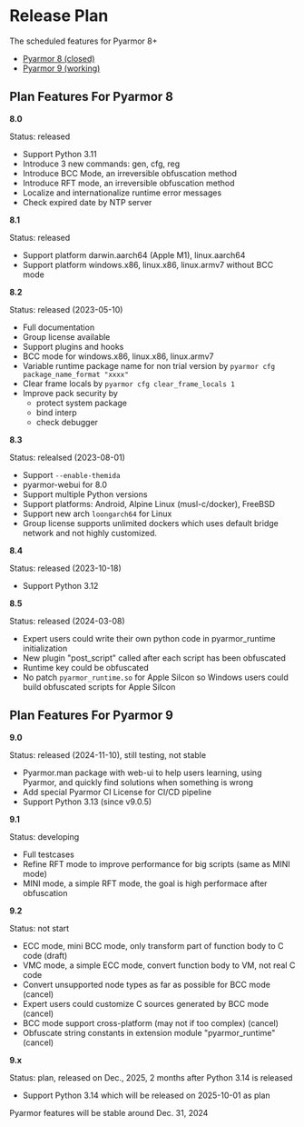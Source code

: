 # Release Plan

The scheduled features for Pyarmor 8+

- [Pyarmor 8 (closed)](#plan-features-for-pyarmor-8)
- [Pyarmor 9 (working)](#plan-features-for-pyarmor-9)

## Plan Features For Pyarmor 8

**8.0**

Status: released

- Support Python 3.11
- Introduce 3 new commands: gen, cfg, reg
- Introduce BCC Mode, an irreversible obfuscation method
- Introduce RFT mode, an irreversible obfuscation method
- Localize and internationalize runtime error messages
- Check expired date by NTP server

**8.1**

Status: released

- Support platform darwin.aarch64 (Apple M1), linux.aarch64
- Support platform windows.x86, linux.x86, linux.armv7 without BCC mode

**8.2**

Status: released (2023-05-10)

- Full documentation
- Group license available
- Support plugins and hooks
- BCC mode for windows.x86, linux.x86, linux.armv7
- Variable runtime package name for non trial version by `pyarmor cfg package_name_format "xxxx"`
- Clear frame locals by `pyarmor cfg clear_frame_locals 1`
- Improve pack security by
  - protect system package
  - bind interp
  - check debugger

**8.3**

Status: relealsed (2023-08-01)

- Support `--enable-themida`
- pyarmor-webui for 8.0
- Support multiple Python versions
- Support platforms: Android, Alpine Linux (musl-c/docker), FreeBSD
- Support new arch `loongarch64` for Linux
- Group license supports unlimited dockers which uses default bridge network and not highly customized.

**8.4**

Status: released (2023-10-18)

- Support Python 3.12

**8.5**

Status: released (2024-03-08)

- Expert users could write their own python code in pyarmor_runtime initialization
- New plugin "post_script" called after each script has been obfuscated
- Runtime key could be obfuscated
- No patch `pyarmor_runtime.so` for Apple Silcon so Windows users could build obfuscated scripts for Apple Silcon

## Plan Features For Pyarmor 9

**9.0**

Status: released (2024-11-10), still testing, not stable

- Pyarmor.man package with web-ui to help users learning, using Pyarmor, and quickly find solutions when something is wrong
- Add special Pyarmor CI License for CI/CD pipeline
- Support Python 3.13 (since v9.0.5)

**9.1**

Status: developing

- Full testcases
- Refine RFT mode to improve performance for big scripts (same as MINI mode)
- MINI mode, a simple RFT mode, the goal is high performace after obfuscation

**9.2**

Status: not start

- ECC mode, mini BCC mode, only transform part of function body to C code (draft)
- VMC mode, a simple ECC mode, convert function body to VM, not real C code
- Convert unsupported node types as far as possible for BCC mode (cancel)
- Expert users could customize C sources generated by BCC mode (cancel)
- BCC mode support cross-platform (may not if too complex) (cancel)
- Obfuscate string constants in extension module "pyarmor_runtime" (cancel)

**9.x**

Status: plan, released on Dec., 2025, 2 months after Python 3.14 is released

- Support Python 3.14 which will be released on 2025-10-01 as plan

Pyarmor features will be stable around Dec. 31, 2024
